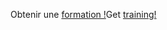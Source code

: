 <span data-ttu-id="e3817-101">Obtenir une [formation !](/learn/browse/?products=dynamics-business-central)</span><span class="sxs-lookup"><span data-stu-id="e3817-101">Get [training!](/learn/browse/?products=dynamics-business-central)</span></span>
